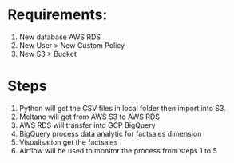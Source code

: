 # Requirements:
1. New database AWS RDS
2. New User > New Custom Policy
3. New S3 > Bucket

# Steps
1. Python will get the CSV files in local folder then import into S3.
2. Meltano will get from AWS S3 to AWS RDS
3. AWS RDS will transfer into GCP BigQuery
4. BigQuery process data analytic for factsales dimension
5. Visualisation get the factsales
6. Airflow will be used to monitor the process from steps 1 to 5

